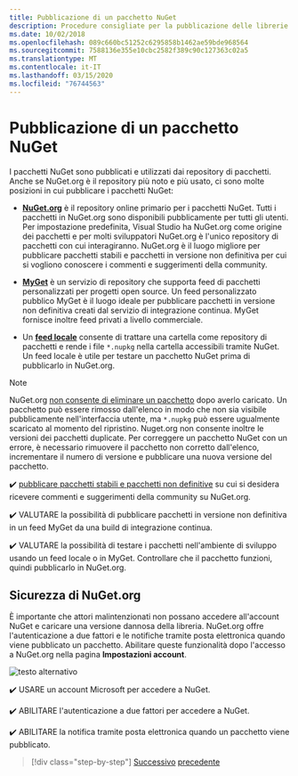 ```yaml
---
title: Pubblicazione di un pacchetto NuGet
description: Procedure consigliate per la pubblicazione delle librerie .NET in NuGet.
ms.date: 10/02/2018
ms.openlocfilehash: 089c660bc51252c6295858b1462ae59bde968564
ms.sourcegitcommit: 7588136e355e10cbc2582f389c90c127363c02a5
ms.translationtype: MT
ms.contentlocale: it-IT
ms.lasthandoff: 03/15/2020
ms.locfileid: "76744563"
---
```

# <a name="publishing-a-nuget-package"></a>Pubblicazione di un pacchetto NuGet

I pacchetti NuGet sono pubblicati e utilizzati dai repository di pacchetti. Anche se NuGet.org è il repository più noto e più usato, ci sono molte posizioni in cui pubblicare i pacchetti NuGet:

* **[NuGet.org](https://www.nuget.org/)** è il repository online primario per i pacchetti NuGet. Tutti i pacchetti in NuGet.org sono disponibili pubblicamente per tutti gli utenti. Per impostazione predefinita, Visual Studio ha NuGet.org come origine dei pacchetti e per molti sviluppatori NuGet.org è l'unico repository di pacchetti con cui interagiranno. NuGet.org è il luogo migliore per pubblicare pacchetti stabili e pacchetti in versione non definitiva per cui si vogliono conoscere i commenti e suggerimenti della community.

* **[MyGet](https://myget.org/)** è un servizio di repository che supporta feed di pacchetti personalizzati per progetti open source. Un feed personalizzato pubblico MyGet è il luogo ideale per pubblicare pacchetti in versione non definitiva creati dal servizio di integrazione continua. MyGet fornisce inoltre feed privati a livello commerciale.

* Un **[feed locale](/nuget/hosting-packages/local-feeds)** consente di trattare una cartella come repository di pacchetti e rende i file `*.nupkg` nella cartella accessibili tramite NuGet. Un feed locale è utile per testare un pacchetto NuGet prima di pubblicarlo in NuGet.org.

> [!NOTE]
> NuGet.org [non consente di eliminare un pacchetto](/nuget/policies/deleting-packages) dopo averlo caricato. Un pacchetto può essere rimosso dall'elenco in modo che non sia visibile pubblicamente nell'interfaccia utente, ma `*.nupkg` può essere ugualmente scaricato al momento del ripristino. Nuget.org non consente inoltre le versioni dei pacchetti duplicate. Per correggere un pacchetto NuGet con un errore, è necessario rimuovere il pacchetto non corretto dall'elenco, incrementare il numero di versione e pubblicare una nuova versione del pacchetto.

✔️ [pubblicare pacchetti stabili e pacchetti non definitive](/nuget/create-packages/publish-a-package) su cui si desidera ricevere commenti e suggerimenti della community su NuGet.org.

✔️ VALUTARE la possibilità di pubblicare pacchetti in versione non definitiva in un feed MyGet da una build di integrazione continua.

✔️ VALUTARE la possibilità di testare i pacchetti nell'ambiente di sviluppo usando un feed locale o in MyGet. Controllare che il pacchetto funzioni, quindi pubblicarlo in NuGet.org.

## <a name="nugetorg-security"></a>Sicurezza di NuGet.org

È importante che attori malintenzionati non possano accedere all'account NuGet e caricare una versione dannosa della libreria. NuGet.org offre l'autenticazione a due fattori e le notifiche tramite posta elettronica quando viene pubblicato un pacchetto. Abilitare queste funzionalità dopo l'accesso a NuGet.org nella pagina **Impostazioni account**.

![testo alternativo](./media/publish-nuget-package/nuget-2fa.png "Sicurezza dell'account NuGet")

✔️ USARE un account Microsoft per accedere a NuGet.

✔️ ABILITARE l'autenticazione a due fattori per accedere a NuGet.

✔️ ABILITARE la notifica tramite posta elettronica quando un pacchetto viene pubblicato.

>[!div class="step-by-step"]
>[Successivo](sourcelink.md)
>[precedente](versioning.md)
